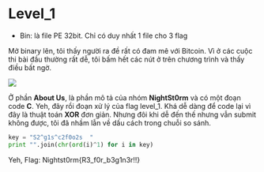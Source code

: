 # Level_1

- Bin: là file PE 32bit. Chỉ có duy nhất 1 file cho 3 flag

Mở binary lên, tôi thấy người ra đề rất có đam mê với Bitcoin. Vì ở các cuộc thi bài đầu thường rất dễ, tôi bấm hết các nút ở trên chương trình và thấy điều bất ngờ.

<img src="https://i.imgur.com/IXePPvJ.png">

Ở phần **About Us**, là phần mô tả của nhóm **NightSt0rm** và có một đoạn code **C**. 
Yeh, đây rồi đoạn xử lý của flag level_1. Khá dễ dàng để code lại vì đây là thuật toán **XOR** đơn giản.
Nhưng đôi khi dễ đến thế nhưng vẫn submit không được, tôi đã nhầm lẫn về dấu cách trong chuỗi so sánh.


```python
key = "S2^g1s^c2f0o2s  "
print "".join(chr(ord(i)^1) for i in key)
```

Yeh, Flag: Nightst0rm{R3_f0r_b3g1n3r!!}

